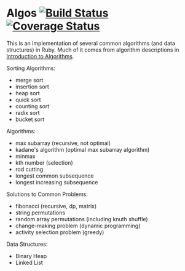 Algos [![Build Status](https://travis-ci.org/jademcgough/algos.png?branch=master)](https://travis-ci.org/jademcgough/algos) [![Coverage Status](https://coveralls.io/repos/algos/badge.png?branch=master)](https://coveralls.io/r/zetsubo/algos?branch=master)
=====

This is an implementation of several common algorithms (and data structures) in Ruby. Much of it comes from algorithm descriptions in [Introduction to Algorithms](http://mitpress.mit.edu/books/introduction-algorithms).

Sorting Algorithms:
- merge sort
- insertion sort
- heap sort
- quick sort
- counting sort
- radix sort
- bucket sort

Algorithms:
- max subarray (recursive, not optimal)
- kadane's algorithm (optimal max subarray algorithm)
- minmax
- kth number (selection)
- rod cutting
- longest common subsequence
- longest increasing subsequence

Solutions to Common Problems:
- fibonacci (recursive, dp, matrix)
- string permutations
- random array permutations (including knuth shuffle)
- change-making problem (dynamic programming)
- activity selection problem (greedy)

Data Structures:
- Binary Heap
- Linked List
